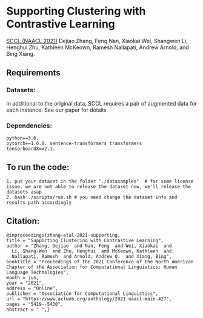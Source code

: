 # Supporting Clustering with Contrastive Learning
[SCCL (NAACL 2021)](https://www.aclweb.org/anthology/2021.naacl-main.427.pdf) 
Dejiao Zhang, Feng Nan, Xiaokai Wei, Shangwen Li, Henghui Zhu,
Kathleen McKeown, Ramesh Nallapati, Andrew Arnold, and Bing Xiang. 


## Requirements

### Datasets:
  In additional to the original data, SCCL requires a pair of augmented data for each 
instance. See our paper for details. 

### Dependencies:
    python==3.6. 
    pytorch==1.6.0. sentence-transformers transformers
    tensorboardX==2.1.  

## To run the code:
    1. put your dataset in the folder "./datasamples"  # for some license issue, we are not able to release the dataset now, we'll release the datasets asap
    2. bash ./scripts/run.sh # you need change the dataset info and results path accordingly


## Citation:
    @inproceedings{zhang-etal-2021-supporting,
    title = "Supporting Clustering with Contrastive Learning",
    author = "Zhang, Dejiao  and Nan, Feng  and Wei, Xiaokai  and
      Li, Shang-Wen  and Zhu, Henghui  and McKeown, Kathleen  and
      Nallapati, Ramesh  and Arnold, Andrew O.  and Xiang, Bing",
    booktitle = "Proceedings of the 2021 Conference of the North American Chapter of the Association for Computational Linguistics: Human Language Technologies",
    month = jun,
    year = "2021",
    address = "Online",
    publisher = "Association for Computational Linguistics",
    url = "https://www.aclweb.org/anthology/2021.naacl-main.427",
    pages = "5419--5430",
    abstract = " ",}